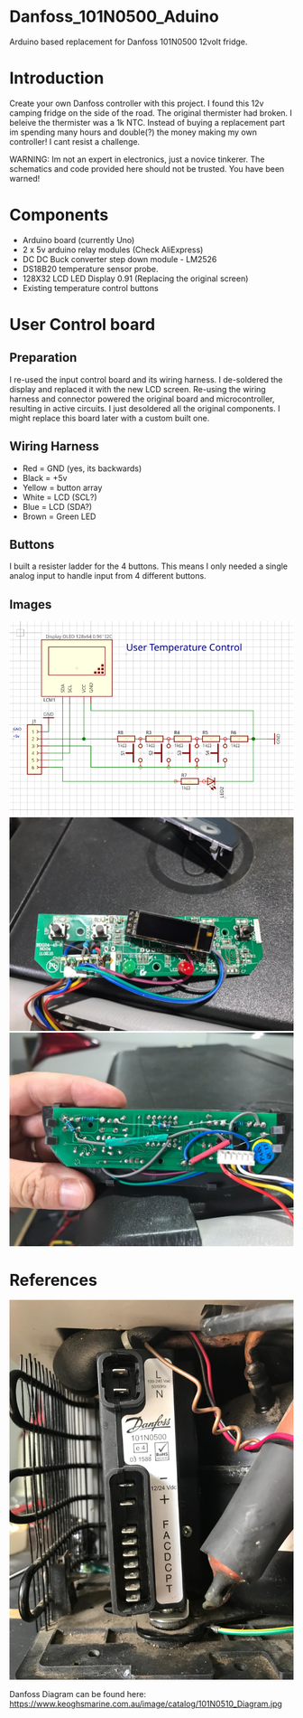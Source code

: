 # Danfoss_101N0500_Aduino
Arduino based replacement for Danfoss 101N0500 12volt fridge.

# Introduction
Create your own Danfoss controller with this project. I found this 12v camping fridge on the side of the road. The original thermister had broken. I beleive the thermister was a 1k NTC. Instead of buying a replacement part im spending many hours and double(?) the money making my own controller! I cant resist a challenge. 

WARNING: Im not an expert in electronics, just a novice tinkerer. The schematics and code provided here should not be trusted. You have been warned!

# Components
- Arduino board (currently Uno)
- 2 x 5v arduino relay modules (Check AliExpress)
- DC DC Buck converter step down module - LM2526
- DS18B20 temperature sensor probe.
- 128X32 LCD LED Display 0.91 (Replacing the original screen)
- Existing temperature control buttons

# User Control board

## Preparation
I re-used the input control board and its wiring harness. I de-soldered the display and replaced it with the new LCD screen. Re-using the wiring harness and connector powered the original board and microcontroller, resulting in active circuits. I just desoldered all the original components. I might replace this board later with a custom built one.


## Wiring Harness
- Red = GND 	(yes, its backwards)
- Black = +5v
- Yellow = button array
- White =  LCD (SCL?)
- Blue = LCD (SDA?)
- Brown = Green LED


## Buttons
I built a resister ladder for the 4 buttons. This means I only needed a single analog input to handle input from 4 different buttons.

## Images
![User_Control_Schematic](./images/UserControlSchematic.png?raw=true "schematic")
![UserControl Front](./images/UserControlFront.jpeg?raw=true "front")
![UserControl Back](./images/UserControlBack.jpeg?raw=true "back")



# References

![Danfoss electrical interface](./images/danfos_motor_interface.jpeg?raw=true "interface")

Danfoss Diagram can be found here: https://www.keoghsmarine.com.au/image/catalog/101N0510_Diagram.jpg

